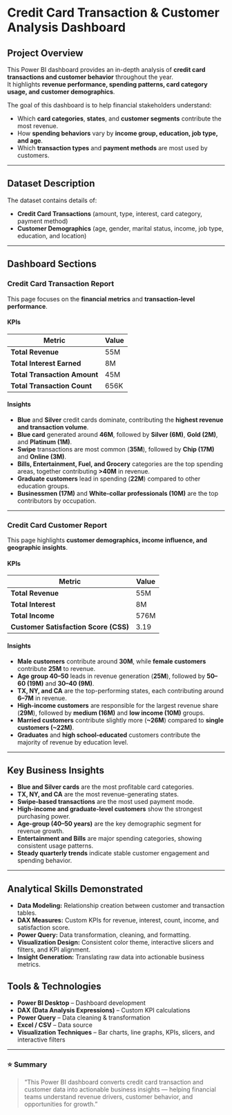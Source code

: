 # Credit Card Transaction & Customer Analysis Dashboard

## Project Overview
This Power BI dashboard provides an in-depth analysis of **credit card transactions and customer behavior** throughout the year.  
It highlights **revenue performance, spending patterns, card category usage, and customer demographics**.  

The goal of this dashboard is to help financial stakeholders understand:
- Which **card categories**, **states**, and **customer segments** contribute the most revenue.
- How **spending behaviors** vary by **income group, education, job type, and age**.
- Which **transaction types** and **payment methods** are most used by customers.

---

## Dataset Description
The dataset contains details of:
- **Credit Card Transactions** (amount, type, interest, card category, payment method)
- **Customer Demographics** (age, gender, marital status, income, job type, education, and location)

---

## Dashboard Sections

### **Credit Card Transaction Report**
This page focuses on the **financial metrics** and **transaction-level performance**.

#### KPIs
| Metric | Value |
|--------|--------|
| **Total Revenue** | 55M |
| **Total Interest Earned** | 8M |
| **Total Transaction Amount** | 45M |
| **Total Transaction Count** | 656K |

#### Insights
- **Blue** and **Silver** credit cards dominate, contributing the **highest revenue and transaction volume**.  
- **Blue card** generated around **46M**, followed by **Silver (6M)**, **Gold (2M)**, and **Platinum (1M)**.
- **Swipe** transactions are most common (**35M**), followed by **Chip (17M)** and **Online (3M)**.
- **Bills, Entertainment, Fuel, and Grocery** categories are the top spending areas, together contributing **>40M** in revenue.
- **Graduate customers** lead in spending (**22M**) compared to other education groups.
- **Businessmen (17M)** and **White-collar professionals (10M)** are the top contributors by occupation.

---

### **Credit Card Customer Report**
This page highlights **customer demographics, income influence, and geographic insights**.

#### KPIs
| Metric | Value |
|--------|--------|
| **Total Revenue** | 55M |
| **Total Interest** | 8M |
| **Total Income** | 576M |
| **Customer Satisfaction Score (CSS)** | 3.19 |

#### Insights
- **Male customers** contribute around **30M**, while **female customers** contribute **25M** to revenue.
- **Age group 40–50** leads in revenue generation (**25M**), followed by **50–60 (19M)** and **30–40 (9M)**.
- **TX, NY, and CA** are the top-performing states, each contributing around **6–7M** in revenue.
- **High-income customers** are responsible for the largest revenue share (**29M**), followed by **medium (16M)** and **low income (10M)** groups.
- **Married customers** contribute slightly more (**~26M**) compared to **single customers (~22M)**.
- **Graduates** and **high school-educated** customers contribute the majority of revenue by education level.
  
---

## Key Business Insights
- **Blue and Silver cards** are the most profitable card categories.
- **TX, NY, and CA** are the most revenue-generating states.
- **Swipe-based transactions** are the most used payment mode.
- **High-income and graduate-level customers** show the strongest purchasing power.
- **Age-group (40–50 years)** are the key demographic segment for revenue growth.
- **Entertainment and Bills** are major spending categories, showing consistent usage patterns.
- **Steady quarterly trends** indicate stable customer engagement and spending behavior.

---

## Analytical Skills Demonstrated
- **Data Modeling:** Relationship creation between customer and transaction tables.
- **DAX Measures:** Custom KPIs for revenue, interest, count, income, and satisfaction score.
- **Power Query:** Data transformation, cleaning, and formatting.
- **Visualization Design:** Consistent color theme, interactive slicers and filters, and KPI alignment.
- **Insight Generation:** Translating raw data into actionable business metrics.

 ## Tools & Technologies
- **Power BI Desktop** – Dashboard development  
- **DAX (Data Analysis Expressions)** – Custom KPI calculations  
- **Power Query** – Data cleaning & transformation  
- **Excel / CSV** – Data source  
- **Visualization Techniques** – Bar charts, line graphs, KPIs, slicers, and interactive filters  


---

### ⭐ Summary
> “This Power BI dashboard converts credit card transaction and customer data into actionable business insights — helping financial teams understand revenue drivers, customer behavior, and opportunities for growth.”

